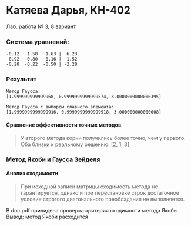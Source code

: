 # Катяева Дарья, КН-402
Лаб. работа № 3,  8 вариант

### Система уравнений:
```
-0.12   1.58   1.63 |  6.23
 0.92  -0.80   0.16 |  1.52
-0.28  -0.22  -0.50 | -2.28
```

### Результат
```
Метод Гаусса:
[1.999999999999968, 0.9999999999999574, 3.0000000000000395]
```
```
Метод Гаусса с выбором главного элемента:
[1.9999999999999916, 0.9999999999999918, 3.000000000000008] 

```

#### Сравнение эффективности точных методов
> У второго метода корни получились более точно, чем у первого. 
Оба близки к реальному решению:      [2, 1, 3]

### Метод Якоби и Гаусса Зейделя
#### Анализ сходимости
> При исходной записи матрицы сходимость метода не гарантируется, однако и при перестановке строк достаточное условие строгого диагонального преобладания не выполняется.

В doc.pdf привидена проверка критерия сходимости метода Якоби
Вывод: метод Якоби расходится 



